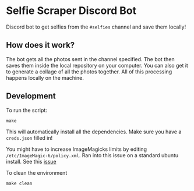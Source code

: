 # Selfie Scraper Discord Bot

Discord bot to get selfies from the `#selfies` channel and save them locally!

## How does it work?

The bot gets all the photos sent in the channel specified. The bot then saves them inside the local repository on your computer. You can also get it to generate a collage of all the photos together. All of this processing happens locally on the machine.

## Development

To run the script:

```
make
```

This will automatically install all the dependencies. Make sure you have a
`creds.json` filled in!

You might have to increase ImageMagicks limits by editing `/etc/ImageMagic-6/policy.xml`. Ran into this issue on a standard ubuntu install. See this [issue](https://github.com/ImageMagick/ImageMagick/issues/396)

To clean the environment

```
make clean
```

